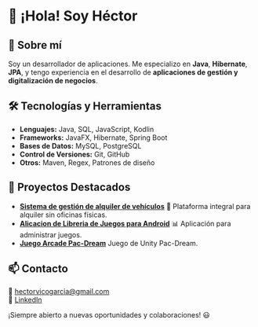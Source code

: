 # 👋 ¡Hola! Soy Héctor

## 🚀 Sobre mí
Soy un desarrollador de aplicaciones. Me especializo en **Java**, **Hibernate**, **JPA**, y tengo experiencia en el desarrollo de **aplicaciones de gestión y digitalización de negocios**.

## 🛠️ Tecnologías y Herramientas
- **Lenguajes:** Java, SQL, JavaScript, Kodlin
- **Frameworks:** JavaFX, Hibernate, Spring Boot
- **Bases de Datos:** MySQL, PostgreSQL
- **Control de Versiones:** Git, GitHub
- **Otros:** Maven, Regex, Patrones de diseño

## 📌 Proyectos Destacados
- **[Sistema de gestión de alquiler de vehículos](Driftorcar)** 🚗 Plataforma integral para alquiler sin oficinas físicas.
- **[Alicacion de Libreria de Juegos para Android](GameDex)** 📊 Aplicación para administrar juegos.
-  **[Juego Arcade Pac-Dream](Pac-Dream)**  Juego de Unity Pac-Dream.

## 📫 Contacto
📩 hectorvicogarcia@gmail.com  
💼 [LinkedIn](https://www.linkedin.com/in/h%C3%A9ctor-vico-a50a38252/)  

¡Siempre abierto a nuevas oportunidades y colaboraciones! 😃


